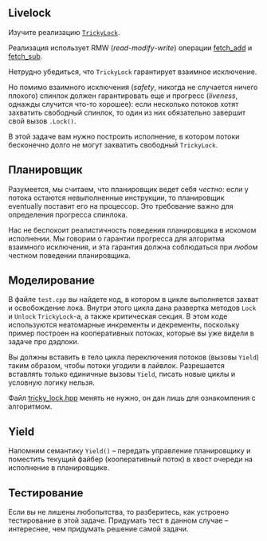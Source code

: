 ## Livelock

Изучите реализацию [`TrickyLock`](tricky_lock.hpp).

Реализация использует RMW (_read_-_modify_-_write_) операции [fetch_add](https://en.cppreference.com/w/cpp/atomic/atomic/fetch_add) и [fetch_sub](https://en.cppreference.com/w/cpp/atomic/atomic/fetch_sub). 

Нетрудно убедиться, что `TrickyLock` гарантирует взаимное исключение.

Но помимо взаимного исключения (*safety*, никогда не случается ничего плохого) спинлок должен гарантировать еще и прогресс (*liveness*, однажды случится что-то хорошее): если несколько потоков хотят захватить свободный спинлок, то один из них обязательно завершит свой вызов `.Lock()`.

В этой задаче вам нужно построить исполнение, в котором потоки бесконечно долго не могут захватить свободный `TrickyLock`.

## Планировщик

Разумеется, мы считаем, что планировщик ведет себя _честно_: если у потока остаются невыполненные инструкции, то планировщик eventually поставит его на процессор. Это требование важно для определения прогресса спинлока.

Нас не беспокоит реалистичность поведения планировщика в искомом исполнении. Мы говорим о гарантии прогресса для алгоритма взаимного исключения, и эта гарантия должна соблюдаться при _любом_ честном поведении планировщика.  

## Моделирование

В файле `test.cpp` вы найдете код, в котором в цикле выполняется захват и освобождение лока. Внутри этого цикла дана развертка методов `Lock` и `Unlock` `TrickyLock`-а, а также критическая секция. В этом коде используются неатомарные инкременты и декременты, поскольку пример построен на кооперативных потоках, которые вы уже видели в задаче про дэдлоки.

Вы должны вставить в тело цикла переключения потоков (вызовы `Yield`) таким образом, чтобы потоки угодили в лайвлок. Разрешается вставлять только единичные вызовы `Yield`, писать новые циклы и условную логику нельзя.

Файл [tricky_lock.hpp](tricky_lock.hpp) менять не нужно, он дан лишь для ознакомления с алгоритмом.

## Yield

Напомним семантику `Yield()` – передать управление планировщику и поместить текущий файбер (кооперативный поток) в хвост очереди на исполнение в планировщике.

## Тестирование

Если вы не лишены любопытства, то разберитесь, как устроено тестирование в этой задаче. Придумать тест в данном случае – интереснее, чем придумать решение самой задачи.
